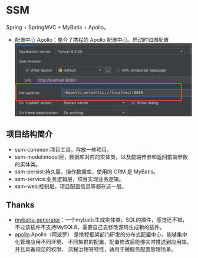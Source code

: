 # SSM
Spring + SpringMVC + MyBatis + Apollo。

- 配置中心 Apollo：整合了携程的 Apollo 配置中心。启动时如图配置
![](/img/1540892049967.jpg)

## 项目结构简介
- ssm-common:项目工具，存放一些项目。
- ssm-model:model层，数据库对应的实体类，以及前端传参和返回前端参数的实体类。
- ssm-persist:持久层，操作数据库，使用的 ORM 是 MyBatis。
- ssm-service:业务逻辑层，项目实现业务逻辑。
- ssm-web:控制层，项目配置信息等都在这一层。

## Thanks
- [mybatis-generator](https://gitee.com/rohou/mybatis-generator)：一个mybatis生成实体类，SQL的插件，感觉还不错，
不过该插件不支持MySQL8，需要自己去修改源码生成新的插件。
- [apollo](https://github.com/ctripcorp/apollo):Apollo（阿波罗）
是携程框架部门研发的分布式配置中心，能够集中化管理应用不同环境、
不同集群的配置，配置修改后能够实时推送到应用端，并且具备规范的权限、
流程治理等特性，适用于微服务配置管理场景。



